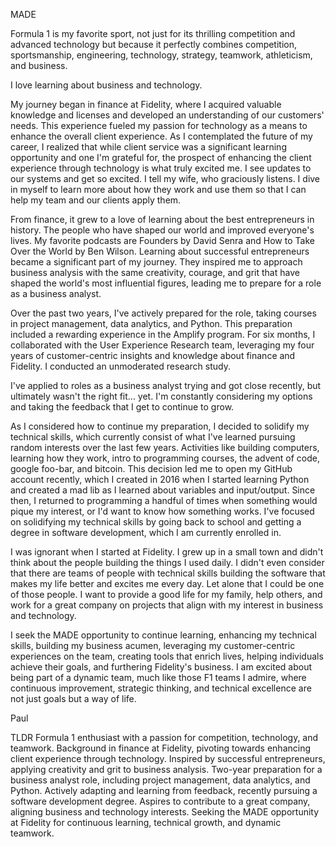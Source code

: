 MADE

Formula 1 is my favorite sport, not just for its thrilling competition and advanced technology but because it perfectly combines competition, sportsmanship, engineering, technology, strategy, teamwork, athleticism, and business.


I love learning about business and technology.


My journey began in finance at Fidelity, where I acquired valuable knowledge and licenses and developed an understanding of our customers' needs. This experience fueled my passion for technology as a means to enhance the overall client experience. As I contemplated the future of my career, I realized that while client service was a significant learning opportunity and one I'm grateful for, the prospect of enhancing the client experience through technology is what truly excited me. I see updates to our systems and get so excited. I tell my wife, who graciously listens. I dive in myself to learn more about how they work and use them so that I can help my team and our clients apply them.


From finance, it grew to a love of learning about the best entrepreneurs in history. The people who have shaped our world and improved everyone's lives. My favorite podcasts are Founders by David Senra and How to Take Over the World by Ben Wilson. Learning about successful entrepreneurs became a significant part of my journey. They inspired me to approach business analysis with the same creativity, courage, and grit that have shaped the world's most influential figures, leading me to prepare for a role as a business analyst.


Over the past two years, I've actively prepared for the role, taking courses in project management, data analytics, and Python. This preparation included a rewarding experience in the Amplify program. For six months, I collaborated with the User Experience Research team, leveraging my four years of customer-centric insights and knowledge about finance and Fidelity. I conducted an unmoderated research study.


I've applied to roles as a business analyst trying and got close recently, but ultimately wasn't the right fit... yet. I'm constantly considering my options and taking the feedback that I get to continue to grow.


As I considered how to continue my preparation, I decided to solidify my technical skills, which currently consist of what I've learned pursuing random interests over the last few years. Activities like building computers, learning how they work, intro to programming courses, the advent of code, google foo-bar, and bitcoin. This decision led me to open my GitHub account recently, which I created in 2016 when I started learning Python and created a mad lib as I learned about variables and input/output. Since then, I returned to programming a handful of times when something would pique my interest, or I'd want to know how something works. I've focused on solidifying my technical skills by going back to school and getting a degree in software development, which I am currently enrolled in.


I was ignorant when I started at Fidelity. I grew up in a small town and didn't think about the people building the things I used daily. I didn't even consider that there are teams of people with technical skills building the software that makes my life better and excites me every day. Let alone that I could be one of those people. I want to provide a good life for my family, help others, and work for a great company on projects that align with my interest in business and technology.


I seek the MADE opportunity to continue learning, enhancing my technical skills, building my business acumen, leveraging my customer-centric experiences on the team, creating tools that enrich lives, helping individuals achieve their goals, and furthering Fidelity's business. I am excited about being part of a dynamic team, much like those F1 teams I admire, where continuous improvement, strategic thinking, and technical excellence are not just goals but a way of life.


Paul


TLDR
Formula 1 enthusiast with a passion for competition, technology, and teamwork.
Background in finance at Fidelity, pivoting towards enhancing client experience through technology.
Inspired by successful entrepreneurs, applying creativity and grit to business analysis.
Two-year preparation for a business analyst role, including project management, data analytics, and Python.
Actively adapting and learning from feedback, recently pursuing a software development degree.
Aspires to contribute to a great company, aligning business and technology interests.
Seeking the MADE opportunity at Fidelity for continuous learning, technical growth, and dynamic teamwork.
